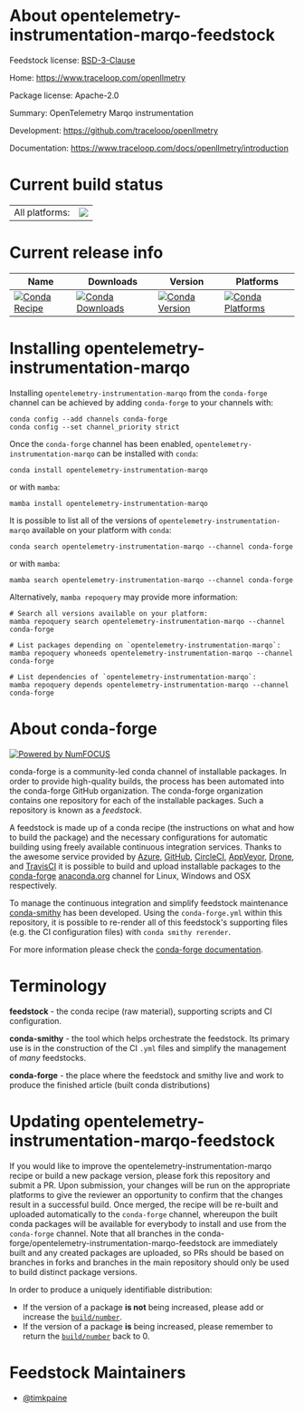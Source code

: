 About opentelemetry-instrumentation-marqo-feedstock
===================================================

Feedstock license: [BSD-3-Clause](https://github.com/conda-forge/opentelemetry-instrumentation-marqo-feedstock/blob/main/LICENSE.txt)

Home: https://www.traceloop.com/openllmetry

Package license: Apache-2.0

Summary: OpenTelemetry Marqo instrumentation

Development: https://github.com/traceloop/openllmetry

Documentation: https://www.traceloop.com/docs/openllmetry/introduction

Current build status
====================


<table><tr><td>All platforms:</td>
    <td>
      <a href="https://dev.azure.com/conda-forge/feedstock-builds/_build/latest?definitionId=25170&branchName=main">
        <img src="https://dev.azure.com/conda-forge/feedstock-builds/_apis/build/status/opentelemetry-instrumentation-marqo-feedstock?branchName=main">
      </a>
    </td>
  </tr>
</table>

Current release info
====================

| Name | Downloads | Version | Platforms |
| --- | --- | --- | --- |
| [![Conda Recipe](https://img.shields.io/badge/recipe-opentelemetry--instrumentation--marqo-green.svg)](https://anaconda.org/conda-forge/opentelemetry-instrumentation-marqo) | [![Conda Downloads](https://img.shields.io/conda/dn/conda-forge/opentelemetry-instrumentation-marqo.svg)](https://anaconda.org/conda-forge/opentelemetry-instrumentation-marqo) | [![Conda Version](https://img.shields.io/conda/vn/conda-forge/opentelemetry-instrumentation-marqo.svg)](https://anaconda.org/conda-forge/opentelemetry-instrumentation-marqo) | [![Conda Platforms](https://img.shields.io/conda/pn/conda-forge/opentelemetry-instrumentation-marqo.svg)](https://anaconda.org/conda-forge/opentelemetry-instrumentation-marqo) |

Installing opentelemetry-instrumentation-marqo
==============================================

Installing `opentelemetry-instrumentation-marqo` from the `conda-forge` channel can be achieved by adding `conda-forge` to your channels with:

```
conda config --add channels conda-forge
conda config --set channel_priority strict
```

Once the `conda-forge` channel has been enabled, `opentelemetry-instrumentation-marqo` can be installed with `conda`:

```
conda install opentelemetry-instrumentation-marqo
```

or with `mamba`:

```
mamba install opentelemetry-instrumentation-marqo
```

It is possible to list all of the versions of `opentelemetry-instrumentation-marqo` available on your platform with `conda`:

```
conda search opentelemetry-instrumentation-marqo --channel conda-forge
```

or with `mamba`:

```
mamba search opentelemetry-instrumentation-marqo --channel conda-forge
```

Alternatively, `mamba repoquery` may provide more information:

```
# Search all versions available on your platform:
mamba repoquery search opentelemetry-instrumentation-marqo --channel conda-forge

# List packages depending on `opentelemetry-instrumentation-marqo`:
mamba repoquery whoneeds opentelemetry-instrumentation-marqo --channel conda-forge

# List dependencies of `opentelemetry-instrumentation-marqo`:
mamba repoquery depends opentelemetry-instrumentation-marqo --channel conda-forge
```


About conda-forge
=================

[![Powered by
NumFOCUS](https://img.shields.io/badge/powered%20by-NumFOCUS-orange.svg?style=flat&colorA=E1523D&colorB=007D8A)](https://numfocus.org)

conda-forge is a community-led conda channel of installable packages.
In order to provide high-quality builds, the process has been automated into the
conda-forge GitHub organization. The conda-forge organization contains one repository
for each of the installable packages. Such a repository is known as a *feedstock*.

A feedstock is made up of a conda recipe (the instructions on what and how to build
the package) and the necessary configurations for automatic building using freely
available continuous integration services. Thanks to the awesome service provided by
[Azure](https://azure.microsoft.com/en-us/services/devops/), [GitHub](https://github.com/),
[CircleCI](https://circleci.com/), [AppVeyor](https://www.appveyor.com/),
[Drone](https://cloud.drone.io/welcome), and [TravisCI](https://travis-ci.com/)
it is possible to build and upload installable packages to the
[conda-forge](https://anaconda.org/conda-forge) [anaconda.org](https://anaconda.org/)
channel for Linux, Windows and OSX respectively.

To manage the continuous integration and simplify feedstock maintenance
[conda-smithy](https://github.com/conda-forge/conda-smithy) has been developed.
Using the ``conda-forge.yml`` within this repository, it is possible to re-render all of
this feedstock's supporting files (e.g. the CI configuration files) with ``conda smithy rerender``.

For more information please check the [conda-forge documentation](https://conda-forge.org/docs/).

Terminology
===========

**feedstock** - the conda recipe (raw material), supporting scripts and CI configuration.

**conda-smithy** - the tool which helps orchestrate the feedstock.
                   Its primary use is in the construction of the CI ``.yml`` files
                   and simplify the management of *many* feedstocks.

**conda-forge** - the place where the feedstock and smithy live and work to
                  produce the finished article (built conda distributions)


Updating opentelemetry-instrumentation-marqo-feedstock
======================================================

If you would like to improve the opentelemetry-instrumentation-marqo recipe or build a new
package version, please fork this repository and submit a PR. Upon submission,
your changes will be run on the appropriate platforms to give the reviewer an
opportunity to confirm that the changes result in a successful build. Once
merged, the recipe will be re-built and uploaded automatically to the
`conda-forge` channel, whereupon the built conda packages will be available for
everybody to install and use from the `conda-forge` channel.
Note that all branches in the conda-forge/opentelemetry-instrumentation-marqo-feedstock are
immediately built and any created packages are uploaded, so PRs should be based
on branches in forks and branches in the main repository should only be used to
build distinct package versions.

In order to produce a uniquely identifiable distribution:
 * If the version of a package **is not** being increased, please add or increase
   the [``build/number``](https://docs.conda.io/projects/conda-build/en/latest/resources/define-metadata.html#build-number-and-string).
 * If the version of a package **is** being increased, please remember to return
   the [``build/number``](https://docs.conda.io/projects/conda-build/en/latest/resources/define-metadata.html#build-number-and-string)
   back to 0.

Feedstock Maintainers
=====================

* [@timkpaine](https://github.com/timkpaine/)

